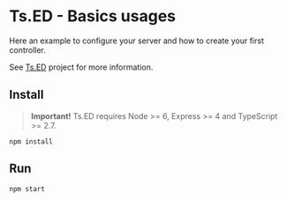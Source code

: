 # Ts.ED - Basics usages

Here an example to configure your server and how to create your first controller.

See [Ts.ED](https://tsed.io) project for more information.

## Install

> **Important!** Ts.ED requires Node >= 6, Express >= 4 and TypeScript >= 2.7.

```batch
npm install
```

## Run

```
npm start
```
